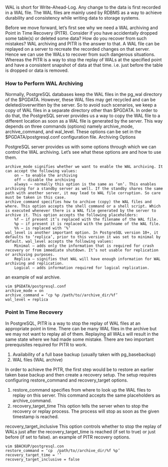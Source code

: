 WAL is short for Write-Ahead-Log. Any change to the data is first recorded in a WAL file. The WAL files are mainly used by RDBMS as a way to achieve durability and consistency while writing data to storage systems.

Before we move forward, let’s first see why we need a WAL archiving and Point in Time Recovery (PITR). Consider if you have accidentally dropped some table(s) or deleted some data? How do you recover from such mistakes? WAL archiving and PITR is the answer to that. A WAL file can be replayed on a server to recreate the recorded changes on that server. Hence we can use the WALs to recover from such dangerous situations. Whereas the PITR is a way to stop the replay of WALs at the specified point and have a consistent snapshot of data at that time. i.e. just before the table is dropped or data is removed.

### How to Perform WAL Archiving

Normally, PostgreSQL databases keep the WAL files in the pg_wal directory of the $PGDATA. However, these WAL files may get recycled and can be deleted/overwritten by the server. So to avoid such scenarios, we keep a copy of WAL files in a separate directory other than $PGDATA.
In order to do that, the PostgreSQL server provides us a way to copy the WAL file to a different location as soon as a WAL file is generated by the server. This way depends on three commands (options) namely archive_mode, archive_command, and wal_level. These options can be set in the $PGDATA/postgresql.conf configuration file.
Archiving Options

PostgreSQL server provides us with some options through which we can control the WAL archiving. Let’s see what these options are and how to use them.

    archive_mode signifies whether we want to enable the WAL archiving. It can accept the following values:
        on – to enable the archiving
        off – disable the archiving
        always – normally this option is the same as ‘on’. This enables archiving for a standby server as well. If the standby shares the same path with another server, it may lead to WAL file corruption. So care must be taken in this case.
    archive_command specifies how to archive (copy) the WAL files and where. This option accepts the shell command or a shell script. Which is executed whenever there is a WAL file generated by the server to archive it. This option accepts the following placeholders:
        %f – if present it’s replaced with the filename of the WAL file.
        %p – if present it is replaced with the pathname of the WAL file.
        %% – is replaced with ‘%’
    wal_level is another important option. In PostgreSQL version 10+, it defaults to ‘replica’, prior to this version it was set to minimal by default. wal_level accepts the following values:
        Minimal – adds only the information that is required for crash recovery or from immediate shutdown. It’s not usable for replication or archiving purposes.
        Replica – signifies that WAL will have enough information for WAL archiving and replication.
        Logical – adds information required for logical replication.

an example of wal archive.

    vim $PGDATA/postgresql.conf
    archive_mode = on
    archive_command = ‘cp %p /path/to//archive_dir/%f’
    wal_level = replica

### Point In Time Recovery

In PostgreSQL, PITR is a way to stop the replay of WAL files at an appropriate point in time. There can be many WAL files in the archive but we may not want to replay all of them. Replaying all WALs will result in the same state where we had made some mistake. There are two important prerequisites required for PITR to work.

   1. Availability of a full base backup (usually taken with pg_basebackup)
   2. WAL files (WAL archive)
 
 In order to achieve the PITR, the first step would be to restore an earlier taken base backup and then create a recovery setup. The setup requires configuring restore_command and recovery_target options.

   1. restore_command specifies from where to look up the WAL files to replay on this server. This command accepts the same placeholders as archive_command.
   2. recovery_target_time This option tells the server when to stop the recovery or replay process. The process will stop as soon as the given timestamp is reached.

recovery_target_inclusive This option controls whether to stop the replay of WALs just after the recovery_target_time is reached (if set to true) or just before (if set to false).
an example of PITR recovery options.

    vim $BACKUP/postgresql.con
    restore_command = ‘cp  /path/to//archive_dir/%f %p’
    recovery_target_time = ‘’
    recovery_target_inclusive = false